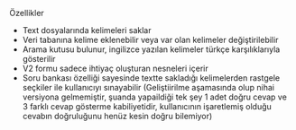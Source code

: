 Özellikler
  -  Text dosyalarında kelimeleri saklar
  -  Veri tabanına kelime eklenebilir veya var olan kelimeler değiştirilebilir
  -  Arama kutusu bulunur, ingilizce yazılan kelimeler türkçe karşılıklarıyla gösterilir
  -  V2 formu sadece ihtiyaç oluşturan nesneleri içerir
  -  Soru bankası özelliği sayesinde textte sakladığı kelimelerden rastgele seçkiler ile kullanıcıyı sınayabilir (Geliştiirilme aşamasında olup nihai versiyona gelmemiştir,
     şuanda yapaildiği tek şey 1 adet doğru cevap ve 3 farklı cevap gösterme kabiliyetidir, kullanıcının işaretlemiş olduğu cevabın doğruluğunu henüz kesin doğru bilemiyor)
